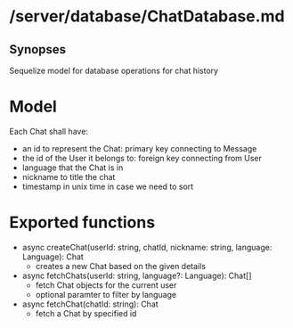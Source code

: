 # /server/database/ChatDatabase.md

## Synopses
Sequelize model for database operations for chat history

# Model
Each Chat shall have:
- an id to represent the Chat: primary key connecting to Message
- the id of the User it belongs to: foreign key connecting from User
- language that the Chat is in
- nickname to title the chat
- timestamp in unix time in case we need to sort

# Exported functions
- async createChat(userId: string, chatId, nickname: string, language: Language): Chat
  - creates a new Chat based on the given details
- async fetchChats(userId: string, language?: Language): Chat[]
  - fetch Chat objects for the current user
  - optional paramter to filter by language
- async fetchChat(chatId: string): Chat
  - fetch a Chat by specified id
